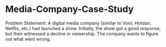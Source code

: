 # Media-Company-Case-Study
Problem Statement: A digital media company (similar to Voot, Hotstar, Netflix, etc.) had launched a show. Initially, the show got a good response, but then witnessed a decline in viewership. The company wants to figure out what went wrong.
